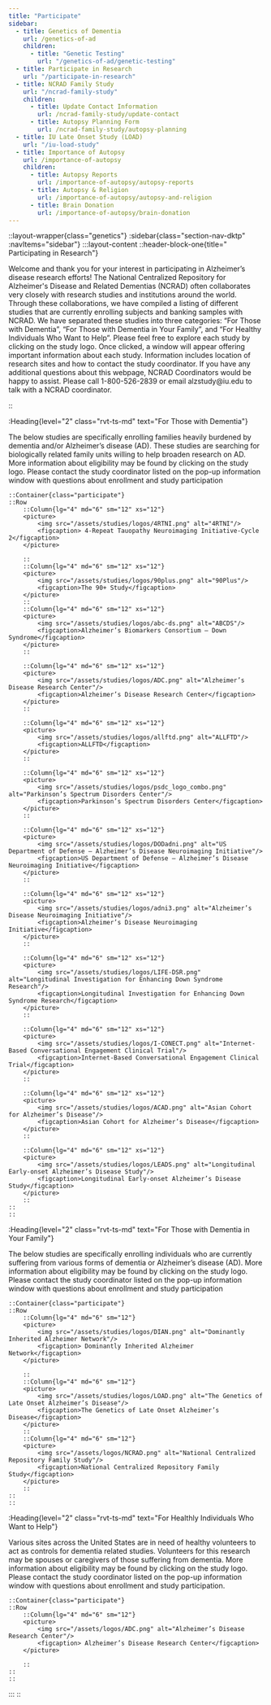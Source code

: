 ```yaml
---
title: "Participate"
sidebar:
  - title: Genetics of Dementia
    url: /genetics-of-ad
    children:
      - title: "Genetic Testing"
        url: "/genetics-of-ad/genetic-testing"
  - title: Participate in Research
    url: "/participate-in-research"
  - title: NCRAD Family Study
    url: "/ncrad-family-study"
    children:
      - title: Update Contact Information
        url: /ncrad-family-study/update-contact
      - title: Autopsy Planning Form
        url: /ncrad-family-study/autopsy-planning
  - title: IU Late Onset Study (LOAD)
    url: "/iu-load-study"
  - title: Importance of Autopsy
    url: /importance-of-autopsy
    children:
      - title: Autopsy Reports
        url: /importance-of-autopsy/autopsy-reports
      - title: Autopsy & Religion
        url: /importance-of-autopsy/autopsy-and-religion
      - title: Brain Donation
        url: /importance-of-autopsy/brain-donation
---
```


::layout-wrapper{class="genetics"}
:sidebar{class="section-nav-dktp" :navItems="sidebar"}
:::layout-content
::header-block-one{title=" Participating in Research"}

  <p>Welcome and thank you for your interest in participating in Alzheimer’s disease research efforts! The National Centralized Repository for Alzheimer's Disease and Related Dementias (NCRAD) often collaborates very closely with research studies and institutions around the world. Through these collaborations, we have compiled a listing of different studies that are currently enrolling subjects and banking samples with NCRAD. We have separated these studies into three categories: “For Those with Dementia”, “For Those with Dementia in Your Family”, and “For Healthy Individuals Who Want to Help”. Please feel free to explore each study by clicking on the study logo. Once clicked, a window will appear offering important information about each study. Information includes location of research sites and how to contact the study coordinator. If you have any additional questions about this webpage, NCRAD Coordinators would be happy to assist. Please call 1-800-526-2839 or email alzstudy@iu.edu to talk with a NCRAD coordinator.</p>
  ::

:Heading{level="2" class="rvt-ts-md" text="For Those with Dementia"}

  <p>The below studies are specifically enrolling families heavily burdened by dementia and/or Alzheimer’s disease (AD). These studies are searching for biologically related family units willing to help broaden research on AD. More information about eligibility may be found by clicking on the study logo. Please contact the study coordinator listed on the pop-up information window with questions about enrollment and study participation</p>

    ::Container{class="participate"}
    ::Row
        ::Column{lg="4" md="6" sm="12" xs="12"}
        <picture>
            <img src="/assets/studies/logos/4RTNI.png" alt="4RTNI"/>
            <figcaption> 4-Repeat Tauopathy Neuroimaging Initiative-Cycle 2</figcaption>
        </picture>

        ::
        ::Column{lg="4" md="6" sm="12" xs="12"}
        <picture>
            <img src="/assets/studies/logos/90plus.png" alt="90Plus"/>
            <figcaption>The 90+ Study</figcaption>
        </picture>
        ::
        ::Column{lg="4" md="6" sm="12" xs="12"}
        <picture>
            <img src="/assets/studies/logos/abc-ds.png" alt="ABCDS"/>
            <figcaption>Alzheimer’s Biomarkers Consortium – Down Syndrome</figcaption>
        </picture>
        ::

        ::Column{lg="4" md="6" sm="12" xs="12"}
        <picture>
            <img src="/assets/studies/logos/ADC.png" alt="Alzheimer’s Disease Research Center"/>
            <figcaption>Alzheimer’s Disease Research Center</figcaption>
        </picture>
        ::

        ::Column{lg="4" md="6" sm="12" xs="12"}
        <picture>
            <img src="/assets/studies/logos/allftd.png" alt="ALLFTD"/>
            <figcaption>ALLFTD</figcaption>
        </picture>
        ::

        ::Column{lg="4" md="6" sm="12" xs="12"}
        <picture>
            <img src="/assets/studies/logos/psdc_logo_combo.png" alt="Parkinson’s Spectrum Disorders Center"/>
            <figcaption>Parkinson’s Spectrum Disorders Center</figcaption>
        </picture>
        ::

        ::Column{lg="4" md="6" sm="12" xs="12"}
        <picture>
            <img src="/assets/studies/logos/DODadni.png" alt="US Department of Defense – Alzheimer’s Disease Neuroimaging Initiative"/>
            <figcaption>US Department of Defense – Alzheimer’s Disease Neuroimaging Initiative</figcaption>
        </picture>
        ::

        ::Column{lg="4" md="6" sm="12" xs="12"}
        <picture>
            <img src="/assets/studies/logos/adni3.png" alt="Alzheimer’s Disease Neuroimaging Initiative"/>
            <figcaption>Alzheimer’s Disease Neuroimaging Initiative</figcaption>
        </picture>
        ::

        ::Column{lg="4" md="6" sm="12" xs="12"}
        <picture>
            <img src="/assets/studies/logos/LIFE-DSR.png" alt="Longitudinal Investigation for Enhancing Down Syndrome Research"/>
            <figcaption>Longitudinal Investigation for Enhancing Down Syndrome Research</figcaption>
        </picture>
        ::

        ::Column{lg="4" md="6" sm="12" xs="12"}
        <picture>
            <img src="/assets/studies/logos/I-CONECT.png" alt="Internet-Based Conversational Engagement Clinical Trial"/>
            <figcaption>Internet-Based Conversational Engagement Clinical Trial</figcaption>
        </picture>
        ::

        ::Column{lg="4" md="6" sm="12" xs="12"}
        <picture>
            <img src="/assets/studies/logos/ACAD.png" alt="Asian Cohort for Alzheimer’s Disease"/>
            <figcaption>Asian Cohort for Alzheimer’s Disease</figcaption>
        </picture>
        ::

        ::Column{lg="4" md="6" sm="12" xs="12"}
        <picture>
            <img src="/assets/studies/logos/LEADS.png" alt="Longitudinal Early-onset Alzheimer’s Disease Study"/>
            <figcaption>Longitudinal Early-onset Alzheimer’s Disease Study</figcaption>
        </picture>
        ::
    ::
    ::

:Heading{level="2" class="rvt-ts-md" text="For Those with Dementia in Your Family"}

  <p>The below studies are specifically enrolling individuals who are currently suffering from various forms of dementia or Alzheimer’s disease (AD). More information about eligibility may be found by clicking on the study logo. Please contact the study coordinator listed on the pop-up information window with questions about enrollment and study participation</p>

    ::Container{class="participate"}
    ::Row
        ::Column{lg="4" md="6" sm="12"}
        <picture>
            <img src="/assets/studies/logos/DIAN.png" alt="Dominantly Inherited Alzheimer Network"/>
            <figcaption> Dominantly Inherited Alzheimer Network</figcaption>
        </picture>

        ::
        ::Column{lg="4" md="6" sm="12"}
        <picture>
            <img src="/assets/studies/logos/LOAD.png" alt="The Genetics of Late Onset Alzheimer’s Disease"/>
            <figcaption>The Genetics of Late Onset Alzheimer’s Disease</figcaption>
        </picture>
        ::
        ::Column{lg="4" md="6" sm="12"}
        <picture>
            <img src="/assets/logos/NCRAD.png" alt="National Centralized Repository Family Study"/>
            <figcaption>National Centralized Repository Family Study</figcaption>
        </picture>
        ::
    ::
    ::

:Heading{level="2" class="rvt-ts-md" text="For Healthly Individuals Who Want to Help"}

  <p>Various sites across the United States are in need of healthy volunteers to act as controls for dementia related studies. Volunteers for this research may be spouses or caregivers of those suffering from dementia. More information about eligibility may be found by clicking on the study logo. Please contact the study coordinator listed on the pop-up information window with questions about enrollment and study participation.</p>

    ::Container{class="participate"}
    ::Row
        ::Column{lg="4" md="6" sm="12"}
        <picture>
            <img src="/assets/logos/ADC.png" alt="Alzheimer’s Disease Research Center"/>
            <figcaption> Alzheimer’s Disease Research Center</figcaption>
        </picture>

        ::
    ::
    ::

:::
::
